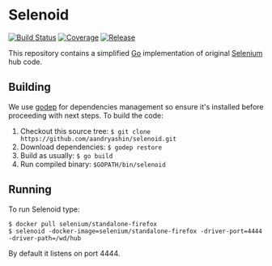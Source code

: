 # Selenoid
[![Build Status](https://travis-ci.org/aandryashin/selenoid.svg?branch=master)](https://travis-ci.org/aandryashin/selenoid)
[![Coverage](https://codecov.io/github/aandryashin/selenoid/coverage.svg)](https://codecov.io/gh/aandryashin/selenoid)
[![Release](https://img.shields.io/github/release/aandryashin/selenoid.svg)](https://github.com/aandryashin/selenoid/releases/latest)

This repository contains a simplified [Go](http://golang.org/) implementation of original [Selenium](http://github.com/SeleniumHQ/selenium) hub code.

## Building
We use [godep](https://github.com/tools/godep) for dependencies management so ensure it's installed before proceeding with next steps. To build the code:

1. Checkout this source tree: ```$ git clone https://github.com/aandryashin/selenoid.git```
2. Download dependencies: ```$ godep restore```
3. Build as usually: ```$ go build```
4. Run compiled binary: ```$GOPATH/bin/selenoid```

## Running
To run Selenoid type:
```
$ docker pull selenium/standalone-firefox
$ selenoid -docker-image=selenium/standalone-firefox -driver-port=4444 -driver-path=/wd/hub
```
By default it listens on port 4444.
